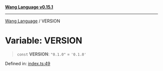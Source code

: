 [**Wang Language v0.15.1**](../README.md)

***

[Wang Language](../globals.md) / VERSION

# Variable: VERSION

> `const` **VERSION**: `"0.1.0"` = `'0.1.0'`

Defined in: [index.ts:49](https://github.com/artpar/wang/blob/6fd47f3c686112dedb036605c4793069ac5c3882/src/index.ts#L49)
